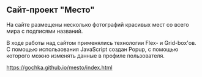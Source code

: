 Сайт-проект "Место"
--------------------------
На сайте размещены несколько фотографий красивых мест со всего мира с подписями названий.

В ходе работы над сайтом применялись технологии Flex- и Grid-box'ов.
С помощью использования JavaScript создан Popup, с помощью которого можно изменять
данные в профиле пользователя. 

https://gochka.github.io/mesto/index.html
